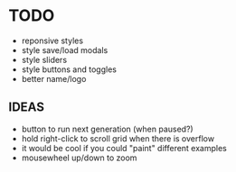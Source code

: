 # TODO

- reponsive styles
- style save/load modals
- style sliders
- style buttons and toggles
- better name/logo

## IDEAS

- button to run next generation (when paused?)
- hold right-click to scroll grid when there is overflow
- it would be cool if you could "paint" different examples
- mousewheel up/down to zoom
